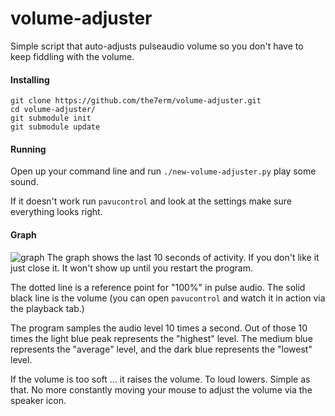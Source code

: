volume-adjuster
===============

Simple script that auto-adjusts pulseaudio volume so you don't have to keep fiddling with the volume.

#### Installing
```
git clone https://github.com/the7erm/volume-adjuster.git
cd volume-adjuster/
git submodule init
git submodule update
```

#### Running
Open up your command line and run `./new-volume-adjuster.py` play some sound.

If it doesn't work run `pavucontrol` and look at the settings make sure everything looks right.


#### Graph
![graph](https://cloud.githubusercontent.com/assets/2530157/5500637/ee5681b2-8705-11e4-82ff-45f1772fce55.png)
The graph shows the last 10 seconds of activity.  If you don't like it just close it.  It won't show up until you restart the program.

The dotted line is a reference point for "100%" in pulse audio.  The solid black line is the volume (you can open `pavucontrol` and watch it in action via the playback tab.)

The program samples the audio level 10 times a second.  Out of those 10 times the light blue peak represents the "highest" level.  The medium blue represents the "average" level, and the dark blue  represents the "lowest" level.

If the volume is too soft ... it raises the volume.  To loud lowers.  Simple as that.  No more constantly moving your mouse to adjust the volume via the speaker icon.


